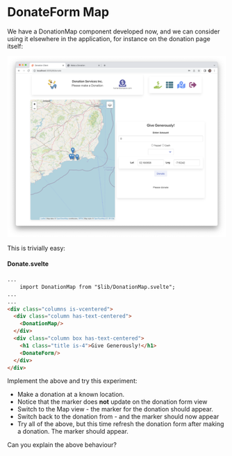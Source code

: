 # DonateForm Map

We have a DonationMap component developed now, and we can consider using it elsewhere in the application, for instance on the donation page itself:

![](img/10.png)

This is trivially easy:

#### Donate.svelte

~~~html
...
	import DonationMap from "$lib/DonationMap.svelte";
...
...
<div class="columns is-vcentered">
  <div class="column has-text-centered">
    <DonationMap/>
  </div>
  <div class="column box has-text-centered">
    <h1 class="title is-4">Give Generously!</h1>
    <DonateForm/>
  </div>
</div>
~~~

Implement the above and try this experiment:

- Make a donation at a known location. 
- Notice that the marker does **not** update on the donation form view
- Switch to the Map view - the marker for the donation should appear.
- Switch back to the donation from - and the marker should now appear
- Try all of the above, but this time refresh the donation form after making a donation. The marker should appear.

Can you explain the above behaviour? 
